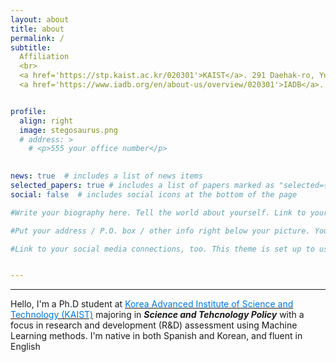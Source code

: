 ```yaml
---
layout: about
title: about
permalink: /
subtitle:
  Affiliation
  <br>
  <a href='https://stp.kaist.ac.kr/020301'>KAIST</a>. 291 Daehak-ro, Yuseong-gu, Daejeon 34141, Republic of Korea. <br> 
  <a href='https://www.iadb.org/en/about-us/overview/020301'>IADB</a>. 1300 New York Avenue, N.W. Washington, D.C. 20577,


profile:
  align: right
  image: stegosaurus.png
  # address: >
    # <p>555 your office number</p>
    

news: true  # includes a list of news items
selected_papers: true # includes a list of papers marked as "selected={true}"
social: false  # includes social icons at the bottom of the page

#Write your biography here. Tell the world about yourself. Link to your favorite [subreddit](http://reddit.com). You can put a picture in, too. The code is already in, just name your picture `prof_pic.jpg` and put it in the `img/` folder.

#Put your address / P.O. box / other info right below your picture. You can also disable any these elements by editing `profile` property of the YAML header of your `_pages/about.md`. Edit `_bibliography/papers.bib` and Jekyll will render your [publications page](/al-folio/publications/) automatically.

#Link to your social media connections, too. This theme is set up to use [Font Awesome icons](http://fortawesome.github.io/Font-Awesome/) and [Academicons](https://jpswalsh.github.io/academicons/), like the ones below. Add your Facebook, Twitter, LinkedIn, Google Scholar, or just disable all of them.


---
```

---
Hello, I'm a Ph.D student at [<span style="color:#0076df"> Korea Advanced Institute of Science and Technology (KAIST)</span>](https://www.kaist.ac.kr/en/) majoring in 
***Science and Tehcnology Policy*** with a focus in research and development (R&D) assessment using Machine Learning methods. I'm native in both Spanish and Korean, and fluent in English
<br>

